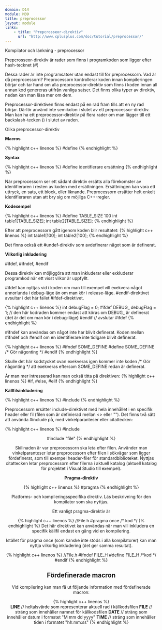 ```yaml
---
domain: D14
module: M39
title: preprocessor
layout: module
links:
    - title: "Prepcrosseor-direktiv"
      url: "http://www.cplusplus.com/doc/tutorial/preprocessor/"
---
```


Kompilator och länkning - preprocessor

Prepcrosseor-direktiv är rader som finns i programkoden som ligger efter hash-tecknet (#)

Dessa rader är inte programsatser utan endast till för preprocessorn.
Vad är då preprocessorn?
Preprocessorn kontrollerar koden innan kompileringen börjar och tar hand om alla preprocessor-direktiv som finns i koden innan all annan kod genereras utifrån vanliga satser.
Det finns olika typer av direktiv, nedan kan man läsa mer om dem.

Preprocessor-direktiven finns endast på en rad fram tills att en ny rad börjar.
Därför använd inte semikolon i slutet av ett preprocessor-direktiv.
Man kan ha ett preprocessor-direktiv på flera rader om man lägger till ett backslash-tecken (\) i slutet av raden.

Olika preprocessor-direktiv

__Macros__

{% highlight c++ linenos %}
#define
{% endhighlight %}

__Syntax__

{% highlight c++ linenos %}
#define identifierare ersättning
{% endhighlight %}

När preprocessorn ser ett sådant direktiv ersätts alla förekomster av identifieraren i resten av koden med ersättningen.
Ersättningen kan vara ett uttryck, en sats, ett block, eller liknande.
Preprocessorn ersätter helt enkelt identifieraren utan att bry sig om möjliga C++-regler.

__Kodexempel__

{% highlight c++ linenos %}
#define TABLE_SIZE 100
int table1[TABLE_SIZE];
int table2[TABLE_SIZE];
{% endhighlight %}

Efter att preprocessorn gått igenom koden blir resultatet:
{% highlight c++ linenos %}
int table1[100];
int table2[100];
{% endhighlight %}	

Det finns också ett #undef-direktiv som avdefinerar något som är definerat.
	
__Vilkorlig inkludering__

&#35;ifdef, &#35;ifndef, &#35;endif

Dessa direktiv kan möjliggöra att man inkluderar eller exkluderar programkod när ett visst vilkor är uppfyllt.

&#35;ifdef kan nyttjas vid i koden om man till exempel vill exekvera något annorlunda i debug-läge än om man kör i release-läge.
&#35;endif-direktivet avsultar i det här fallet &#35;ifdef-direktivet.

{% highlight c++ linenos %}
	int debugFlag = 0;
#ifdef DEBUG_
	debugFlag = 1; // den här kodraden kommer endast att köras om DEBUG_ är definerat (det är det om man kör i debug-läge)
#endif // avslutar #ifdef
{% endhighlight %}	

&#35;ifndef kan användas om något inte har blivit definerat.
Koden mellan #ifndef och #endif om en identifierare inte tidigare blivit definerat.

{% highlight c++ linenos %}
#ifndef SOME_DEFINE
#define SOME_DEFINE
/* Gör någonting */
#endif
{% endhighlight %}
	
Skulle det här kodstycket ovan exekveras igen kommer inte koden /* Gör någonting */ att exekveras eftersom SOME_DEFINE redan är definerat.
	
Är man mer intresserad kan man också titta på direktiven:
{% highlight c++ linenos %}
#if, #else, #elif
{% endhighlight %}

__Källfilsinkludering__

{% highlight c++ linenos %}
#include
{% endhighlight %}

Preprocessorn ersätter include-direktivet med hela innehållet i en specifik header eller fil (filen som är definierad mellan <> eller "").
Det finns två sätt att använda #include på, med vinkelparanteser eller citattecken:

{% highlight c++ linenos %}
#include <header>
#include "file" 
{% endhighlight %}

Skillnaden är var preprocessorn ska leta efter filen.
Använder man vinkelparanteser letar preprocessorn efter filen i sökvägar som ligger fördefinerat, som till exempel header-filer för standardbiblioteket.
Nyttjas citattecken letar preprocessorn efter filerna i aktuell katalog (aktuell katalog för projektet i Visual Studio till exempel).

__Pragma-direktiv__

{% highlight c++ linenos %}
#pragma
{% endhighlight %}

Platforms- och kompileringsspecifika direktiv.
Läs beskrivning för den kompilator som ska nyttjas.

Ett vanligt pragma-direktiv är

{% highlight c++ linenos %}
//File.h
#pragma once
/* kod */
{% endhighlight %}
Det här direktivet kan användas när man vill inkludera en specifik källfil endast en gång vid en kompilering.

Istället för pragma once (som kanske inte stöds i alla kompilatorer) kan man nyttja vilkorlig inkludering (det ger samma resultat).

{% highlight c++ linenos %}	
//File.h
#ifndef FILE_H
#define FILE_H
/*kod */
#endif
{% endhighlight %}
	
__Fördefinerade macron__
---
Vid kompilering kan man få ut följande information med fördefinerade macron:

{% highlight c++ linenos %}		
__LINE__	// heltalsvärde som representerar aktuell rad i källkodsfilen
__FILE__	// sträng som innehåller namnet för källkodsfilen
__DATE__	// sträng som innehåller datum i formatet "M mm dd yyyy"
__TIME__	// sträng som innehåller tiden i formatet "hh:mm:ss"
{% endhighlight %}
